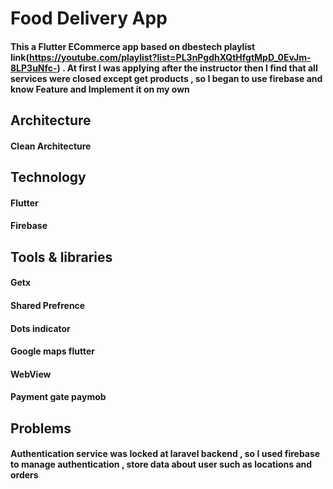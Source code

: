 # Food Delivery App 

#### This a Flutter ECommerce app based on dbestech playlist link(https://youtube.com/playlist?list=PL3nPgdhXQtHfgtMpD_0EvJm-8LP3uNfc-) . At first I was applying after the instructor then I find that all services were closed except get products , so I began to use firebase and know Feature and Implement it on my own 

## Architecture 
#### Clean Architecture

## Technology
#### Flutter
#### Firebase

## Tools & libraries
#### Getx  
#### Shared Prefrence 
#### Dots indicator 
#### Google maps flutter
#### WebView
#### Payment gate paymob


## Problems
#### Authentication service was locked at laravel backend , so I used firebase to manage authentication , store data about user such as locations and orders
